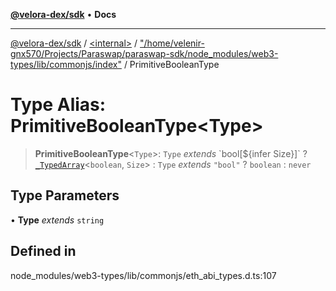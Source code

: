 [**@velora-dex/sdk**](../../../../README.md) • **Docs**

***

[@velora-dex/sdk](../../../../globals.md) / [\<internal\>](../../../README.md) / ["/home/velenir-gnx570/Projects/Paraswap/paraswap-sdk/node\_modules/web3-types/lib/commonjs/index"](../README.md) / PrimitiveBooleanType

# Type Alias: PrimitiveBooleanType\<Type\>

> **PrimitiveBooleanType**\<`Type`\>: `Type` *extends* \`bool\[$\{infer Size\}\]\` ? [`_TypedArray`](../../../type-aliases/TypedArray.md)\<`boolean`, `Size`\> : `Type` *extends* `"bool"` ? `boolean` : `never`

## Type Parameters

• **Type** *extends* `string`

## Defined in

node\_modules/web3-types/lib/commonjs/eth\_abi\_types.d.ts:107
